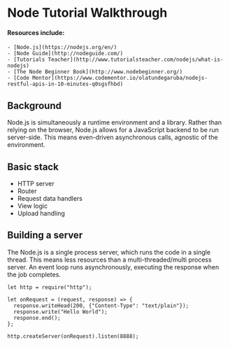 # Node Tutorial Walkthrough
#### Resources include:
    - [Node.js](https://nodejs.org/en/)
    - [Node Guide](http://nodeguide.com/)
    - [Tutorials Teacher](http://www.tutorialsteacher.com/nodejs/what-is-nodejs)
    - [The Node Beginner Book](http://www.nodebeginner.org/)
    - [Code Mentor](https://www.codementor.io/olatundegaruba/nodejs-restful-apis-in-10-minutes-q0sgsfhbd)

## Background
  Node.js is simultaneously a runtime environment and a library. Rather than relying on the browser, Node.js allows for a JavaScript backend to be run server-side. This means even-driven asynchronous calls, agnostic of the environment.

## Basic stack
  * HTTP server
  * Router
  * Request data handlers
  * View logic
  * Upload handling

## Building a server
  The Node.js is a single process server, which runs the code in a single thread. This means less resources than a multi-threaded/multi process server. An event loop runs asynchronously, executing the response when the job completes.

  ```
  let http = require("http");

  let onRequest = (request, response) => {
    response.writeHead(200, {"Content-Type": "text/plain"});
    response.write("Hello World");
    response.end();
  };

  http.createServer(onRequest).listen(8888);
  ```
